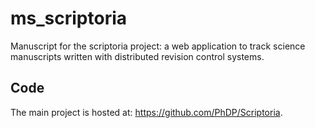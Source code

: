 ms_scriptoria
=============
Manuscript for the scriptoria project: a web application to track science
manuscripts written with distributed revision control systems.

Code
----
The main project is hosted at: https://github.com/PhDP/Scriptoria.


